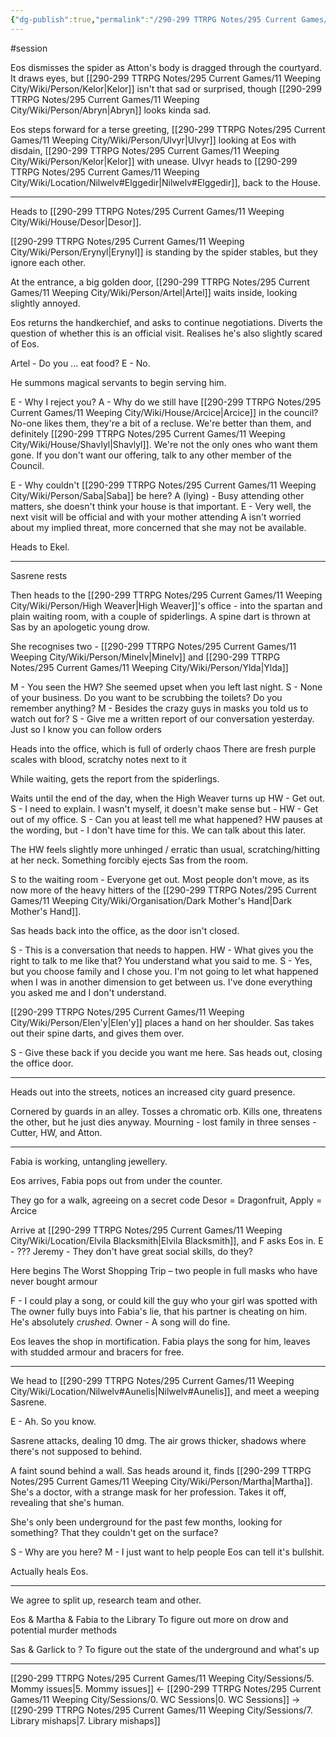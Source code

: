 ```yaml
---
{"dg-publish":true,"permalink":"/290-299 TTRPG Notes/295 Current Games/11 Weeping City/Sessions/6. What a reunion/"}
---
```



#session 

Eos dismisses the spider as Atton's body is dragged through the courtyard.
It draws eyes, but [[290-299 TTRPG Notes/295 Current Games/11 Weeping City/Wiki/Person/Kelor\|Kelor]] isn't that sad or surprised, though [[290-299 TTRPG Notes/295 Current Games/11 Weeping City/Wiki/Person/Abryn\|Abryn]] looks kinda sad.

Eos steps forward for a terse greeting, [[290-299 TTRPG Notes/295 Current Games/11 Weeping City/Wiki/Person/Ulvyr\|Ulvyr]] looking at Eos with disdain, [[290-299 TTRPG Notes/295 Current Games/11 Weeping City/Wiki/Person/Kelor\|Kelor]] with unease.
Ulvyr heads to [[290-299 TTRPG Notes/295 Current Games/11 Weeping City/Wiki/Location/Nilwelv#Elggedir\|Nilwelv#Elggedir]], back to the House.

---

Heads to [[290-299 TTRPG Notes/295 Current Games/11 Weeping City/Wiki/House/Desor\|Desor]].

[[290-299 TTRPG Notes/295 Current Games/11 Weeping City/Wiki/Person/Erynyl\|Erynyl]] is standing by the spider stables, but they ignore each other.

At the entrance, a big golden door, [[290-299 TTRPG Notes/295 Current Games/11 Weeping City/Wiki/Person/Artel\|Artel]] waits inside, looking slightly annoyed.

Eos returns the handkerchief, and asks to continue negotiations.
Diverts the question of whether this is an official visit.
Realises he's also slightly scared of Eos.

Artel - Do you ... eat food?
E - No.

He summons magical servants to begin serving him.

E - Why I reject you?
A - Why do we still have [[290-299 TTRPG Notes/295 Current Games/11 Weeping City/Wiki/House/Arcice\|Arcice]] in the council? No-one likes them, they're a bit of a recluse. We're better than them, and definitely [[290-299 TTRPG Notes/295 Current Games/11 Weeping City/Wiki/House/Shavlyl\|Shavlyl]]. We're not the only ones who want them gone. If you don't want our offering, talk to any other member of the Council.

E - Why couldn't [[290-299 TTRPG Notes/295 Current Games/11 Weeping City/Wiki/Person/Saba\|Saba]] be here?
A (lying) - Busy attending other matters, she doesn't think your house is that important.
E - Very well, the next visit will be official and with your mother attending
A isn't worried about my implied threat, more concerned that she may not be available.

Heads to Ekel.

---

Sasrene rests

Then heads to the [[290-299 TTRPG Notes/295 Current Games/11 Weeping City/Wiki/Person/High Weaver\|High Weaver]]'s office - into the spartan and plain waiting room, with a couple of spiderlings.
A spine dart is thrown at Sas by an apologetic young drow.

She recognises two - [[290-299 TTRPG Notes/295 Current Games/11 Weeping City/Wiki/Person/Minelv\|Minelv]] and [[290-299 TTRPG Notes/295 Current Games/11 Weeping City/Wiki/Person/Ylda\|Ylda]]

M - You seen the HW? She seemed upset when you left last night.
S - None of your business. Do you want to be scrubbing the toilets? Do you remember anything?
M - Besides the crazy guys in masks you told us to watch out for?
S - Give me a written report of our conversation yesterday. Just so I know you can follow orders

Heads into the office, which is full of orderly chaos
	There are fresh purple scales with blood, scratchy notes next to it

While waiting, gets the report from the spiderlings.

Waits until the end of the day, when the High Weaver turns up
HW - Get out.
S - I need to explain. I wasn't myself, it doesn't make sense but -
HW - Get out of my office.
S - Can you at least tell me what happened?
HW pauses at the wording, but - I don't have time for this. We can talk about this later.

The HW feels slightly more unhinged / erratic than usual, scratching/hitting at her neck.
Something forcibly ejects Sas from the room.

S to the waiting room - Everyone get out.
Most people don't move, as its now more of the heavy hitters of the [[290-299 TTRPG Notes/295 Current Games/11 Weeping City/Wiki/Organisation/Dark Mother's Hand\|Dark Mother's Hand]].

Sas heads back into the office, as the door isn't closed.

S - This is a conversation that needs to happen.
HW - What gives you the right to talk to me like that? You understand what you said to me.
S - Yes, but you choose family and I chose you. I'm not going to let what happened when I was in another dimension to get between us. I've done everything you asked me and I don't understand.

[[290-299 TTRPG Notes/295 Current Games/11 Weeping City/Wiki/Person/Elen'y\|Elen'y]] places a hand on her shoulder.
Sas takes out their spine darts, and gives them over.

S - Give these back if you decide you want me here.
Sas heads out, closing the office door.

---

Heads out into the streets, notices an increased city guard presence.

Cornered by guards in an alley.
Tosses a chromatic orb. Kills one, threatens the other, but he just dies anyway.
Mourning - lost family in three senses - Cutter, HW, and Atton.

---

Fabia is working, untangling jewellery.

Eos arrives, Fabia pops out from under the counter.

They go for a walk, agreeing on a secret code
	Desor = Dragonfruit, Apply = Arcice

Arrive at [[290-299 TTRPG Notes/295 Current Games/11 Weeping City/Wiki/Location/Elvila Blacksmith\|Elvila Blacksmith]], and F asks Eos in.
E - ???
Jeremy - They don't have great social skills, do they?

Here begins The Worst Shopping Trip – two people in full masks who have never bought armour

F - I could play a song, or could kill the guy who your girl was spotted with
The owner fully buys into Fabia's lie, that his partner is cheating on him. He's absolutely *crushed*.
Owner - A song will do fine.

Eos leaves the shop in mortification.
Fabia plays the song for him, leaves with studded armour and bracers for free.

---

We head to [[290-299 TTRPG Notes/295 Current Games/11 Weeping City/Wiki/Location/Nilwelv#Aunelis\|Nilwelv#Aunelis]], and meet a weeping Sasrene.

E - Ah. So you know.

Sasrene attacks, dealing 10 dmg.
The air grows thicker, shadows where there's not supposed to behind.

A faint sound behind a wall.
Sas heads around it, finds [[290-299 TTRPG Notes/295 Current Games/11 Weeping City/Wiki/Person/Martha\|Martha]].
	She's a doctor, with a strange mask for her profession.
	Takes it off, revealing that she's human.

She's only been underground for the past few months, looking for something? That they couldn't get on the surface?

S - Why are you here?
M - I just want to help people
Eos can tell it's bullshit.

Actually heals Eos.

---

We agree to split up, research team and other.

Eos & Martha & Fabia to the Library 
	To figure out more on drow and potential murder methods

Sas & Garlick to ?
	To figure out the state of the underground and what's up

---

[[290-299 TTRPG Notes/295 Current Games/11 Weeping City/Sessions/5. Mommy issues\|5. Mommy issues]] <- [[290-299 TTRPG Notes/295 Current Games/11 Weeping City/Sessions/0. WC Sessions\|0. WC Sessions]] -> [[290-299 TTRPG Notes/295 Current Games/11 Weeping City/Sessions/7. Library mishaps\|7. Library mishaps]] 